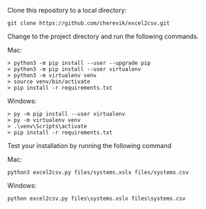 Clone this repository to a local directory: 

```code
git clone https://github.com/cherevik/excel2csv.git
```

Change to the project directory and run the following commands.

Mac:

```code
> python3 -m pip install --user --upgrade pip
> python3 -m pip install --user virtualenv
> python3 -m virtualenv venv
> source venv/bin/activate
> pip install -r requirements.txt
```

Windows: 

```code
> py -m pip install --user virtualenv
> py -m virtualenv venv
> .\venv\Scripts\activate
> pip install -r requirements.txt
```

Test your installation by running the following command 

Mac: 

```code
python3 excel2csv.py files/systems.xslx files/systems.csv
```

Windows: 
```code
python excel2csv.py files\systems.xslx files\systems.csv
```


